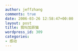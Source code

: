 ```yaml
---
author: jeffzhang
comments: true
date: 2006-03-26 12:58:47+00:00
layout: post
title: 我叫加菲猫
wordpress_id: 309
categories:
- 感动
---
```


